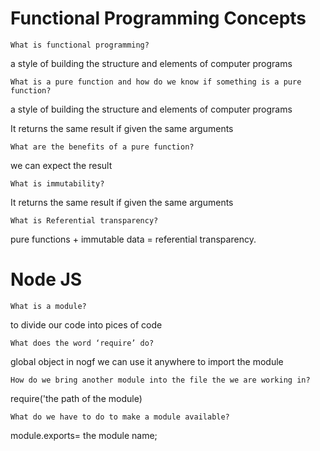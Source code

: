 # Functional Programming Concepts

    What is functional programming?
    
a style of building the structure and elements of computer programs 

    What is a pure function and how do we know if something is a pure function?


a style of building the structure and elements of computer programs 

It returns the same result if given the same arguments

    What are the benefits of a pure function?

we can expect the result

    What is immutability?

It returns the same result if given the same arguments


    What is Referential transparency?

pure functions + immutable data = referential transparency.

# Node JS

    What is a module?

to divide our code into pices of code

    What does the word ‘require’ do?

global object in nogf we can use it anywhere to import the module

    How do we bring another module into the file the we are working in?

require('the path of the module)

    What do we have to do to make a module available?

module.exports= the module name;



